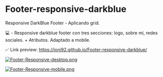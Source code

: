 # Footer-responsive-darkblue
Responsive DarkBlue Footer - Aplicando grid.


💻 - Responsive darkblue footer con tres secciones: logo, sobre mí, redes sociales. + Atributos.  Adaptado a mobile.


✅ Link preview: https://joni92.github.io/Footer-responsive-darkblue/



[![Footer-Responsive-desktop.png](https://i.postimg.cc/8ztBb6ym/Footer-Responsive-desktop.png)](https://postimg.cc/w1Rmq7Y1)

[![Footer-Responsive-mobile.png](https://i.postimg.cc/8z1mWHbC/Footer-Responsive-mobile.png)](https://postimg.cc/svNWC5qF)

